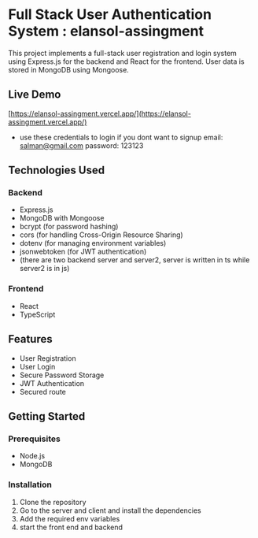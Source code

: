 # Full Stack User Authentication System : elansol-assingment

This project implements a full-stack user registration and login system using Express.js for the backend and React for the frontend. User data is stored in MongoDB using Mongoose.

## Live Demo

[https://elansol-assingment.vercel.app/](https://elansol-assingment.vercel.app/)

- use these credentials to login if you dont want to signup
  email: salman@gmail.com
  password: 123123



## Technologies Used

### Backend
- Express.js
- MongoDB with Mongoose
- bcrypt (for password hashing)
- cors (for handling Cross-Origin Resource Sharing)
- dotenv (for managing environment variables)
- jsonwebtoken (for JWT authentication)
- (there are two backend server and server2, server is written in ts while server2 is in js)
### Frontend
- React
- TypeScript

## Features
- User Registration
- User Login
- Secure Password Storage
- JWT Authentication
- Secured route

## Getting Started

### Prerequisites
- Node.js
- MongoDB

### Installation

1. Clone the repository
2. Go to the server and client and install the dependencies
3. Add the required env variables
4. start the front end and backend
